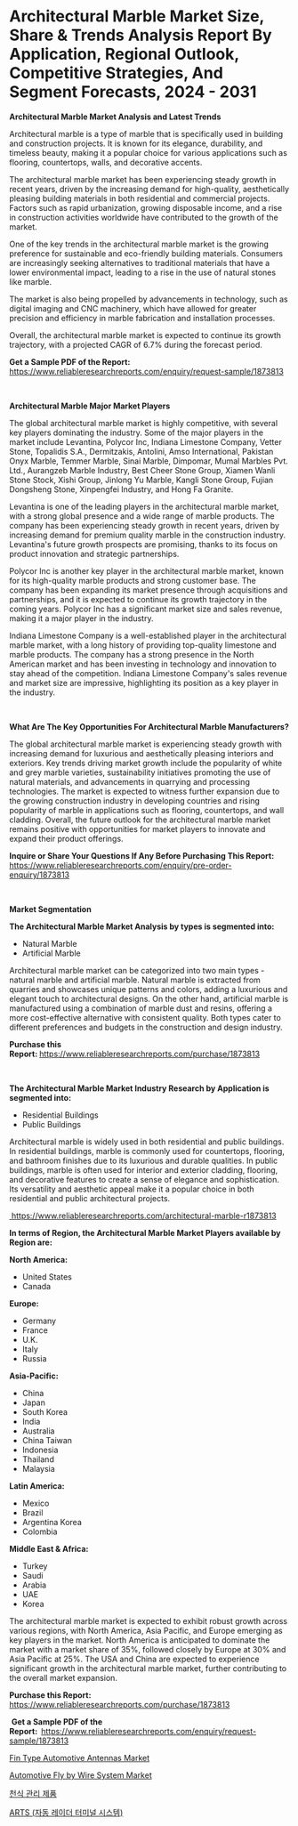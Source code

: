 <p><h1>Architectural Marble Market Size, Share & Trends Analysis Report By Application, Regional Outlook, Competitive Strategies, And Segment Forecasts, 2024 - 2031</h1></p><p><strong>Architectural Marble Market Analysis and Latest Trends</strong></p>
<p><p>Architectural marble is a type of marble that is specifically used in building and construction projects. It is known for its elegance, durability, and timeless beauty, making it a popular choice for various applications such as flooring, countertops, walls, and decorative accents.</p><p>The architectural marble market has been experiencing steady growth in recent years, driven by the increasing demand for high-quality, aesthetically pleasing building materials in both residential and commercial projects. Factors such as rapid urbanization, growing disposable income, and a rise in construction activities worldwide have contributed to the growth of the market.</p><p>One of the key trends in the architectural marble market is the growing preference for sustainable and eco-friendly building materials. Consumers are increasingly seeking alternatives to traditional materials that have a lower environmental impact, leading to a rise in the use of natural stones like marble.</p><p>The market is also being propelled by advancements in technology, such as digital imaging and CNC machinery, which have allowed for greater precision and efficiency in marble fabrication and installation processes.</p><p>Overall, the architectural marble market is expected to continue its growth trajectory, with a projected CAGR of 6.7% during the forecast period.</p></p>
<p><strong>Get a Sample PDF of the Report:&nbsp;</strong> <a href="https://www.reliableresearchreports.com/enquiry/request-sample/1873813">https://www.reliableresearchreports.com/enquiry/request-sample/1873813</a></p>
<p>&nbsp;</p>
<p><strong>Architectural Marble Major Market Players</strong></p>
<p><p>The global architectural marble market is highly competitive, with several key players dominating the industry. Some of the major players in the market include Levantina, Polycor Inc, Indiana Limestone Company, Vetter Stone, Topalidis S.A., Dermitzakis, Antolini, Amso International, Pakistan Onyx Marble, Temmer Marble, Sinai Marble, Dimpomar, Mumal Marbles Pvt. Ltd., Aurangzeb Marble Industry, Best Cheer Stone Group, Xiamen Wanli Stone Stock, Xishi Group, Jinlong Yu Marble, Kangli Stone Group, Fujian Dongsheng Stone, Xinpengfei Industry, and Hong Fa Granite.</p><p>Levantina is one of the leading players in the architectural marble market, with a strong global presence and a wide range of marble products. The company has been experiencing steady growth in recent years, driven by increasing demand for premium quality marble in the construction industry. Levantina's future growth prospects are promising, thanks to its focus on product innovation and strategic partnerships.</p><p>Polycor Inc is another key player in the architectural marble market, known for its high-quality marble products and strong customer base. The company has been expanding its market presence through acquisitions and partnerships, and it is expected to continue its growth trajectory in the coming years. Polycor Inc has a significant market size and sales revenue, making it a major player in the industry.</p><p>Indiana Limestone Company is a well-established player in the architectural marble market, with a long history of providing top-quality limestone and marble products. The company has a strong presence in the North American market and has been investing in technology and innovation to stay ahead of the competition. Indiana Limestone Company's sales revenue and market size are impressive, highlighting its position as a key player in the industry.</p></p>
<p>&nbsp;</p>
<p><strong>What Are The Key Opportunities For Architectural Marble Manufacturers?</strong></p>
<p><p>The global architectural marble market is experiencing steady growth with increasing demand for luxurious and aesthetically pleasing interiors and exteriors. Key trends driving market growth include the popularity of white and grey marble varieties, sustainability initiatives promoting the use of natural materials, and advancements in quarrying and processing technologies. The market is expected to witness further expansion due to the growing construction industry in developing countries and rising popularity of marble in applications such as flooring, countertops, and wall cladding. Overall, the future outlook for the architectural marble market remains positive with opportunities for market players to innovate and expand their product offerings.</p></p>
<p><strong>Inquire or Share Your Questions If Any Before Purchasing This Report:</strong> <a href="https://www.reliableresearchreports.com/enquiry/pre-order-enquiry/1873813">https://www.reliableresearchreports.com/enquiry/pre-order-enquiry/1873813</a></p>
<p>&nbsp;</p>
<p><strong>Market Segmentation</strong></p>
<p><strong>The Architectural Marble Market Analysis by types is segmented into:</strong></p>
<p><ul><li>Natural Marble</li><li>Artificial Marble</li></ul></p>
<p><p>Architectural marble market can be categorized into two main types - natural marble and artificial marble. Natural marble is extracted from quarries and showcases unique patterns and colors, adding a luxurious and elegant touch to architectural designs. On the other hand, artificial marble is manufactured using a combination of marble dust and resins, offering a more cost-effective alternative with consistent quality. Both types cater to different preferences and budgets in the construction and design industry.</p></p>
<p><strong>Purchase this Report:&nbsp;</strong><a href="https://www.reliableresearchreports.com/purchase/1873813">https://www.reliableresearchreports.com/purchase/1873813</a></p>
<p>&nbsp;</p>
<p><strong>The Architectural Marble Market Industry Research by Application is segmented into:</strong></p>
<p><ul><li>Residential Buildings</li><li>Public Buildings</li></ul></p>
<p><p>Architectural marble is widely used in both residential and public buildings. In residential buildings, marble is commonly used for countertops, flooring, and bathroom finishes due to its luxurious and durable qualities. In public buildings, marble is often used for interior and exterior cladding, flooring, and decorative features to create a sense of elegance and sophistication. Its versatility and aesthetic appeal make it a popular choice in both residential and public architectural projects.</p></p>
<p><a href="https://www.reliableresearchreports.com/architectural-marble-r1873813">&nbsp;https://www.reliableresearchreports.com/architectural-marble-r1873813</a></p>
<p><strong>In terms of Region, the Architectural Marble Market Players available by Region are:</strong></p>
<p>
    <p> <strong> North America: </strong>
        <ul>
            <li>United States</li>
            <li>Canada</li>
        </ul>
        </p> 
    <p> <strong> Europe: </strong>
        <ul>
            <li>Germany</li>
            <li>France</li>
            <li>U.K.</li>
            <li>Italy</li>
            <li>Russia</li>
        </ul>
        </p> 
    <p> <strong> Asia-Pacific: </strong>
        <ul>
            <li>China</li>
            <li>Japan</li>
            <li>South Korea</li>
            <li>India</li>
            <li>Australia</li>
            <li>China Taiwan</li>
            <li>Indonesia</li>
            <li>Thailand</li>
            <li>Malaysia</li>
        </ul>
        </p> 
    <p> <strong> Latin America: </strong>
        <ul>
            <li>Mexico</li>
            <li>Brazil</li>
            <li>Argentina Korea</li>
            <li>Colombia</li>
        </ul>
        </p> 
    <p> <strong> Middle East & Africa: </strong>
        <ul>
            <li>Turkey</li>
            <li>Saudi</li>
            <li>Arabia</li>
            <li>UAE</li>
            <li>Korea</li>
        </ul>
    </p>
    </p>
<p><p>The architectural marble market is expected to exhibit robust growth across various regions, with North America, Asia Pacific, and Europe emerging as key players in the market. North America is anticipated to dominate the market with a market share of 35%, followed closely by Europe at 30% and Asia Pacific at 25%. The USA and China are expected to experience significant growth in the architectural marble market, further contributing to the overall market expansion.</p></p>
<p><strong>Purchase this Report: </strong><a href="https://www.reliableresearchreports.com/purchase/1873813">https://www.reliableresearchreports.com/purchase/1873813</a></p>
<p>&nbsp;<strong>Get a Sample PDF of the Report:&nbsp;&nbsp;</strong><a href="https://www.reliableresearchreports.com/enquiry/request-sample/1873813">https://www.reliableresearchreports.com/enquiry/request-sample/1873813</a></p>
<p><strong></strong></p>
<p><p><a href="https://github.com/refatkhan11277/Market-Research-Report-List-1/blob/main/fin-type-automotive-antennas-market.md">Fin Type Automotive Antennas Market</a></p><p><a href="https://github.com/crlaem461/Market-Research-Report-List-1/blob/main/automotive-fly-by-wire-system-market.md">Automotive Fly by Wire System Market</a></p><p><a href="https://github.com/sarassiksa/Market-Research-Report-List-1/blob/main/4296071117131.md">천식 관리 제품</a></p><p><a href="https://github.com/tukangkrupk/Market-Research-Report-List-1/blob/main/6831780117130.md">ARTS (자동 레이더 터미널 시스템)</a></p></p>